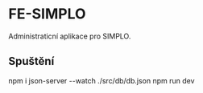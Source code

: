 # FE-SIMPLO

Administraticní aplikace pro SIMPLO.

## Spuštění

npm i
json-server --watch ./src/db/db.json
npm run dev
